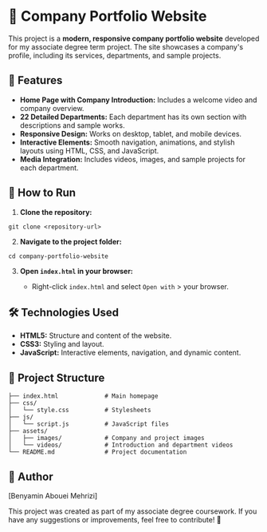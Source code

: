 # 💼 Company Portfolio Website

This project is a **modern, responsive company portfolio website** developed for my associate degree term project. The site showcases a company's profile, including its services, departments, and sample projects.

## 🎯 Features

* **Home Page with Company Introduction:** Includes a welcome video and company overview.
* **22 Detailed Departments:** Each department has its own section with descriptions and sample works.
* **Responsive Design:** Works on desktop, tablet, and mobile devices.
* **Interactive Elements:** Smooth navigation, animations, and stylish layouts using HTML, CSS, and JavaScript.
* **Media Integration:** Includes videos, images, and sample projects for each department.

## 🚀 How to Run

1. **Clone the repository:**

```
git clone <repository-url>
```

2. **Navigate to the project folder:**

```
cd company-portfolio-website
```

3. **Open `index.html` in your browser:**

   * Right-click `index.html` and select `Open with` > your browser.

## 🛠️ Technologies Used

* **HTML5:** Structure and content of the website.
* **CSS3:** Styling and layout.
* **JavaScript:** Interactive elements, navigation, and dynamic content.

## 📂 Project Structure

```
├── index.html             # Main homepage
├── css/
│   └── style.css          # Stylesheets
├── js/
│   └── script.js          # JavaScript files
├── assets/
│   ├── images/            # Company and project images
│   └── videos/            # Introduction and department videos
└── README.md              # Project documentation
```

## 📌 Author

\[Benyamin Abouei Mehrizi]

This project was created as part of my associate degree coursework. If you have any suggestions or improvements, feel free to contribute! 🚀

